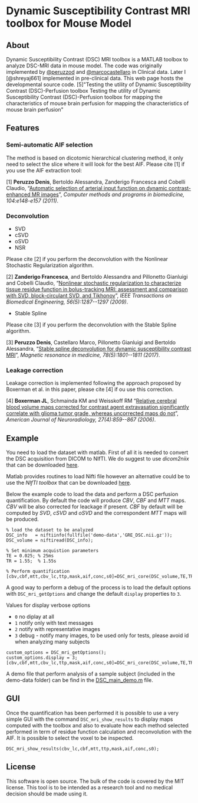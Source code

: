 
# Dynamic Susceptibility Contrast MRI toolbox for Mouse Model

## About

Dynamic Susceptibility Contrast (DSC) MRI toolbox is a MATLAB toolbox to analyze DSC-MRI data in mouse model. The code was originally implemented by [@peruzzod](https://github.com/peruzzod) and [@marcocastellaro](https://github.com/marcocastellaro) in Clinical data. Later I [@shreyaj661] implemented in pre-clinical data. This web page hosts the developmental source code. [5]"Testing the utility of Dynamic Susceptibility Contrast (DSC)-Perfusion toolbox Testing the utility of Dynamic Susceptibility Contrast (DSC)-Perfusion toolbox for mapping the characteristics of mouse brain perfusion for mapping the characteristics of mouse brain perfusion"

## Features

### Semi-automatic AIF selection

The method is based on dicotomic hierarchical clustering method, it only need to select the slice where it will look for the best AIF. Please cite [1] if you use the AIF extraction tool:

[1] **Peruzzo Denis**,  Bertoldo Alessandra, Zanderigo Francesca and Cobelli Claudio, “[Automatic selection of arterial input function on dynamic contrast-enhanced MR images][paper1]”, *Computer methods and programs in biomedicine, 104:e148-e157 (2011)*.

### Deconvolution

  - SVD
  - cSVD
  - oSVD
  - NSR

Please cite [2] if you perform the deconvolution with the Nonlinear Stochastic Regularization algorithm.
  
[2] **Zanderigo Francesca**, and Bertoldo Alessandra and Pillonetto Gianluigi and Cobelli Claudio, “[Nonlinear stochastic regularization to characterize tissue residue function in bolus-tracking MRI: assessment and comparison with SVD, block-circulant SVD, and Tikhonov][paper2]”, *IEEE Transactions on Biomedical Engineering, 56(5):1287--1297 (2009)*.  
  
  - Stable Spline
  
Please cite [3] if you perform the deconvolution with the Stable Spline algorithm.
  
[3] **Peruzzo Denis**,  Castellaro Marco, Pillonetto Gianluigi and Bertoldo Alessandra, “[Stable spline deconvolution for dynamic susceptibility contrast MRI][paper3]”, *Magnetic resonance in medicine, 78(5):1801--1811 (2017)*.
    
### Leakage correction

Leakage correction is implemented following the approach proposed by Boxerman et al. in this paper, please cite [4] if ou use this correction.

[4] **Boxerman JL**, Schmainda KM and Weisskoff RM “[Relative cerebral blood volume maps corrected for contrast agent extravasation significantly correlate with glioma tumor grade, whereas uncorrected maps do not][paper4]”, *American Journal of Neuroradiology, 27(4):859--867 (2006)*.

## Example

You need to load the dataset with matlab. First of all it is needed to convert the DSC acquisition from DICOM to NIfTI. We do suggest to use *dicom2niix* that can be downloaded [here](https://github.com/neurolabusc/dcm2niix). 

Matlab provides routines to load Nifti file however an alternative could be to use the *NIfTI toolbox* that can be downloaded [here](https://it.mathworks.com/matlabcentral/fileexchange/8797-tools-for-nifti-and-analyze-image). 

Below the example code to load the data and perform a DSC perfusion quantification. By default the code will produce *CBV*, *CBF* and *MTT* maps. *CBV* will be also corrected for leackage if present. *CBF* by default will be computed by *SVD*, *cSVD* and *oSVD* and the correspondent *MTT* maps will be produced.

```
% load the dataset to be analyzed 
DSC_info   = niftiinfo(fullfile('demo-data','GRE_DSC.nii.gz'));
DSC_volume = niftiread(DSC_info);

% Set minimum acquistion parameters 
TE = 0.025; % 25ms
TR = 1.55;  % 1.55s

% Perform quantification
[cbv,cbf,mtt,cbv_lc,ttp,mask,aif,conc,s0]=DSC_mri_core(DSC_volume,TE,TR);
```

A good way to perform a debug of the process is to load the default options with ```DSC_mri_getOptions``` and change the default ```display``` properties to ```3```. 

Values for display verbose options 
 - ```0``` no diplay at all
 - ```1``` notify only with text messages
 - ```2``` notify with representative images
 - ```3``` debug - notify many images, to be used only for tests, please avoid id when analyzing many subjects

```
custom_options = DSC_mri_getOptions();
custom_options.display = 3;
[cbv,cbf,mtt,cbv_lc,ttp,mask,aif,conc,s0]=DSC_mri_core(DSC_volume,TE,TR,custom_options);
```

A demo file that perform analysis of a sample subject (included in the demo-data folder) can be find in the [DSC_main_demo.m](DSC_main_demo.m) file.

## GUI 

Once the quantification has been performed it is possible to use a very simple GUI with the command ```DSC_mri_show_results``` to display maps computed with the toolbox and also to evaluate how each method selected performed in term of residue function calculation and reconvolution with the AIF. It is possible to select the voxel to be inspected.

```
DSC_mri_show_results(cbv_lc,cbf,mtt,ttp,mask,aif,conc,s0);
```

## License
This software is open source. The bulk of the code is covered by the MIT license. This tool is to be intended as a research tool and no medical decision should be made using it.

[//]: # (reference links)

   [paper1]: <https://www.sciencedirect.com/science/article/pii/S0169260711000447>
   [paper2]: <https://ieeexplore.ieee.org/abstract/document/4770181/>
   [paper3]: <https://onlinelibrary.wiley.com/doi/abs/10.1002/mrm.26582>
   [paper4]: <http://www.ajnr.org/content/27/4/859.short>
   [paper5]: <https://submissions.mirasmart.com/ISMRM2024/Itinerary/Login.aspx>
   
